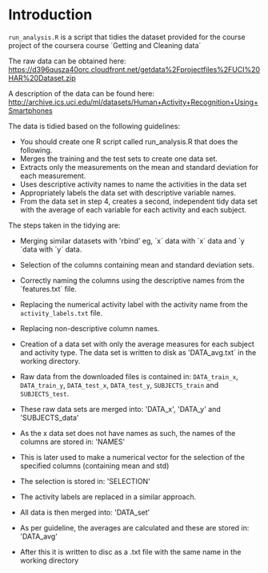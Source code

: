 # Introduction

`run_analysis.R` is a script that tidies the dataset provided for the course project of the coursera course ´Getting and Cleaning data´ 

The raw data can be obtained here:
https://d396qusza40orc.cloudfront.net/getdata%2Fprojectfiles%2FUCI%20HAR%20Dataset.zip 

A description of the data can be found here:
http://archive.ics.uci.edu/ml/datasets/Human+Activity+Recognition+Using+Smartphones 


The data is tidied based on the following guidelines:

* You should create one R script called run_analysis.R that does the following. 
* Merges the training and the test sets to create one data set.
* Extracts only the measurements on the mean and standard deviation for each measurement. 
* Uses descriptive activity names to name the activities in the data set
* Appropriately labels the data set with descriptive variable names. 
* From the data set in step 4, creates a second, independent tidy data set with the average of each variable for each activity and each subject.

The steps taken in the tidying are:
* Merging similar datasets with 'rbind' eg, ´x´ data with ´x´ data and ´y´data with ´y´ data.
* Selection of the columns containing mean and standard deviation sets.
* Correctly naming the columns using the descriptive names from the ´features.txt´ file.
* Replacing the numerical activity label with the activity name from the `activity_labels.txt` file.
* Replacing non-descriptive column names.
* Creation of a data set with only the average measures for each subject and activity type. The data set is written to disk as 'DATA_avg.txt´ in the working directory.

* Raw data from the downloaded files is contained in:
`DATA_train_x`, `DATA_train_y`, `DATA_test_x`, `DATA_test_y`, `SUBJECTS_train` and `SUBJECTS_test`.
* These raw data sets are merged into:
'DATA_x', 'DATA_y' and 'SUBJECTS_data'
* As the x data set does not have names as such, the names of the columns are stored in:
'NAMES'
* This is later used to make a numerical vector for the selection of the specified columns (containing mean and std)
* The selection is stored in:
'SELECTION'

* The activity labels are replaced in a similar approach.

* All data is then merged into:
'DATA_set'

* As per guideline, the averages are calculated and these are stored in:
'DATA_avg'
* After this it is written to disc as a .txt file with the same name in the working directory

